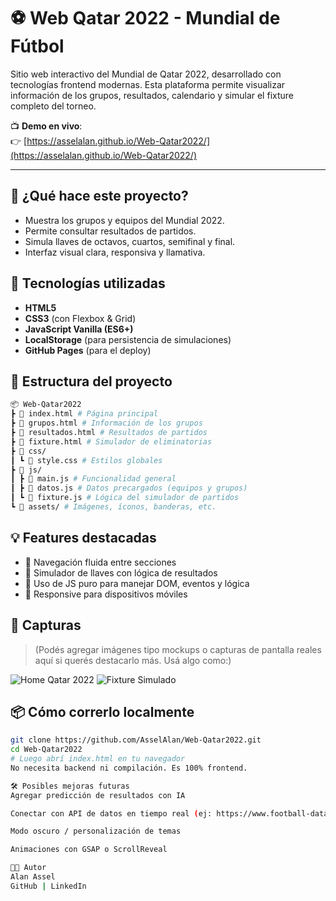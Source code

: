 # ⚽ Web Qatar 2022 - Mundial de Fútbol

Sitio web interactivo del Mundial de Qatar 2022, desarrollado con tecnologías frontend modernas. Esta plataforma permite visualizar información de los grupos, resultados, calendario y simular el fixture completo del torneo.

📺 **Demo en vivo**:  
👉 [https://asselalan.github.io/Web-Qatar2022/](https://asselalan.github.io/Web-Qatar2022/)

---

## 🧠 ¿Qué hace este proyecto?

- Muestra los grupos y equipos del Mundial 2022.
- Permite consultar resultados de partidos.
- Simula llaves de octavos, cuartos, semifinal y final.
- Interfaz visual clara, responsiva y llamativa.

## 🚀 Tecnologías utilizadas

- **HTML5**  
- **CSS3** (con Flexbox & Grid)  
- **JavaScript Vanilla (ES6+)**  
- **LocalStorage** (para persistencia de simulaciones)
- **GitHub Pages** (para el deploy)

## 📁 Estructura del proyecto

```bash
📦 Web-Qatar2022
┣ 📜 index.html # Página principal
┣ 📜 grupos.html # Información de los grupos
┣ 📜 resultados.html # Resultados de partidos
┣ 📜 fixture.html # Simulador de eliminatorias
┣ 📂 css/
┃ ┗ 📜 style.css # Estilos globales
┣ 📂 js/
┃ ┣ 📜 main.js # Funcionalidad general
┃ ┣ 📜 datos.js # Datos precargados (equipos y grupos)
┃ ┗ 📜 fixture.js # Lógica del simulador de partidos
┗ 📂 assets/ # Imágenes, íconos, banderas, etc.
```

## 💡 Features destacadas

- 🎯 Navegación fluida entre secciones
- 🧮 Simulador de llaves con lógica de resultados
- 🧠 Uso de JS puro para manejar DOM, eventos y lógica
- 📱 Responsive para dispositivos móviles

## 📸 Capturas

> (Podés agregar imágenes tipo mockups o capturas de pantalla reales aquí si querés destacarlo más. Usá algo como:)

![Home Qatar 2022](https://via.placeholder.com/600x300?text=Inicio+Qatar2022)
![Fixture Simulado](https://via.placeholder.com/600x300?text=Fixture+Simulado)

## 📦 Cómo correrlo localmente

```bash
git clone https://github.com/AsselAlan/Web-Qatar2022.git
cd Web-Qatar2022
# Luego abrí index.html en tu navegador
No necesita backend ni compilación. Es 100% frontend.

🛠 Posibles mejoras futuras
Agregar predicción de resultados con IA

Conectar con API de datos en tiempo real (ej: https://www.football-data.org/)

Modo oscuro / personalización de temas

Animaciones con GSAP o ScrollReveal

🧑‍💻 Autor
Alan Assel
GitHub | LinkedIn
